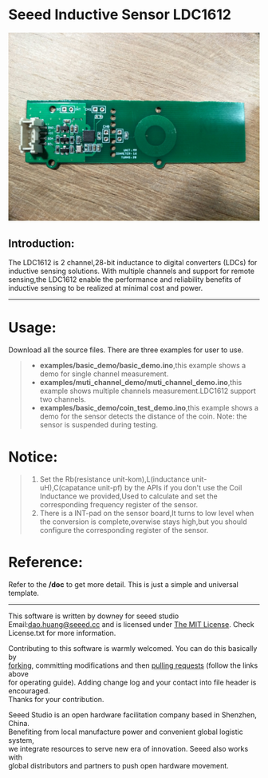 Seeed Inductive Sensor LDC1612
=====================================  

![LDC1612](https://github.com/Jenkinlu001/Seeed_Inductive_Sensor_LDC1612-master/blob/master/LDC1612.jpg)

Introduction:  
------------------------  
The LDC1612 is 2 channel,28-bit inductance to digital converters (LDCs) for inductive sensing solutions. With multiple channels and support for remote sensing,the LDC1612 enable the performance and reliability benefits of inductive sensing to be realized at minimal cost and power.  
***



Usage:
==========
Download all the source files.
There are three examples for user to use.
>* **examples/basic_demo/basic_demo.ino**,this example shows a demo for single channel measurement.
>* **examples/muti_channel_demo/muti_channel_demo.ino**,this example shows multiple channels measurement.LDC1612 support two channels.
>* **examples/basic_demo/coin_test_demo.ino**,this example shows a demo for the sensor detects the distance of the coin. Note: the sensor is suspended during testing.


Notice:
============
>1. Set the Rb(resistance unit-kom),L(inductance unit-uH),C(capatance unit-pf) by the APIs if you don't use the Coil Inductance we provided,Used to calculate and set the corresponding frequency register of the sensor.
>2. There is a INT-pad on the sensor board,It turns to low level when the conversion is complete,overwise stays high,but you should configure the corresponding register of the sensor. 


Reference:
===============
Refer to the **/doc** to get more detail.
This is just a simple and universal template.

***
This software is written by downey  for seeed studio<br>
Email:dao.huang@seeed.cc
and is licensed under [The MIT License](http://opensource.org/licenses/mit-license.php). Check License.txt for more information.<br>

Contributing to this software is warmly welcomed. You can do this basically by<br>
[forking](https://help.github.com/articles/fork-a-repo), committing modifications and then [pulling requests](https://help.github.com/articles/using-pull-requests) (follow the links above<br>
for operating guide). Adding change log and your contact into file header is encouraged.<br>
Thanks for your contribution.

Seeed Studio is an open hardware facilitation company based in Shenzhen, China. <br>
Benefiting from local manufacture power and convenient global logistic system, <br>
we integrate resources to serve new era of innovation. Seeed also works with <br>
global distributors and partners to push open hardware movement.<br>